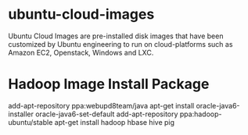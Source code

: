 ubuntu-cloud-images
===================

Ubuntu Cloud Images are pre-installed disk images that have been customized by Ubuntu engineering to run on cloud-platforms such as Amazon EC2, Openstack, Windows and LXC.

Hadoop Image Install Package
===================
add-apt-repository ppa:webupd8team/java
apt-get install oracle-java6-installer oracle-java6-set-default 
add-apt-repository ppa:hadoop-ubuntu/stable
apt-get install hadoop hbase hive pig



